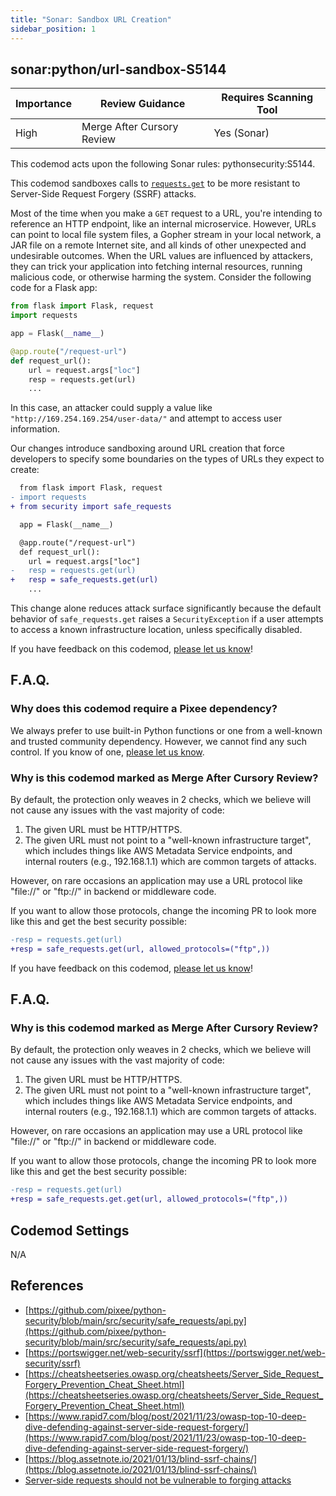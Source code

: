 ```yaml
---
title: "Sonar: Sandbox URL Creation"
sidebar_position: 1
---
```


## sonar:python/url-sandbox-S5144

| Importance | Review Guidance            | Requires Scanning Tool |
| ---------- | -------------------------- | ---------------------- |
| High       | Merge After Cursory Review | Yes (Sonar)            |

This codemod acts upon the following Sonar rules: pythonsecurity:S5144.

This codemod sandboxes calls to [`requests.get`](https://requests.readthedocs.io/en/latest/api/#requests.get) to be more resistant to Server-Side Request Forgery (SSRF) attacks.

Most of the time when you make a `GET` request to a URL, you're intending to reference an HTTP endpoint, like an internal microservice. However, URLs can point to local file system files, a Gopher stream in your local network, a JAR file on a remote Internet site, and all kinds of other unexpected and undesirable outcomes. When the URL values are influenced by attackers, they can trick your application into fetching internal resources, running malicious code, or otherwise harming the system.
Consider the following code for a Flask app:

```python
from flask import Flask, request
import requests

app = Flask(__name__)

@app.route("/request-url")
def request_url():
    url = request.args["loc"]
    resp = requests.get(url)
    ...
```

In this case, an attacker could supply a value like `"http://169.254.169.254/user-data/"` and attempt to access user information.

Our changes introduce sandboxing around URL creation that force developers to specify some boundaries on the types of URLs they expect to create:

```diff
  from flask import Flask, request
- import requests
+ from security import safe_requests

  app = Flask(__name__)

  @app.route("/request-url")
  def request_url():
    url = request.args["loc"]
-   resp = requests.get(url)
+   resp = safe_requests.get(url)
    ...
```

This change alone reduces attack surface significantly because the default behavior of `safe_requests.get` raises a `SecurityException` if
a user attempts to access a known infrastructure location, unless specifically disabled.

If you have feedback on this codemod, [please let us know](mailto:feedback@pixee.ai)!

## F.A.Q.

### Why does this codemod require a Pixee dependency?

We always prefer to use built-in Python functions or one from a well-known and trusted community dependency. However, we cannot find any such control. If you know of one, [please let us know](https://ask.pixee.ai/feedback).

### Why is this codemod marked as Merge After Cursory Review?

By default, the protection only weaves in 2 checks, which we believe will not cause any issues with the vast majority of code:

1. The given URL must be HTTP/HTTPS.
2. The given URL must not point to a "well-known infrastructure target", which includes things like AWS Metadata Service endpoints, and internal routers (e.g., 192.168.1.1) which are common targets of attacks.

However, on rare occasions an application may use a URL protocol like "file://" or "ftp://" in backend or middleware code.

If you want to allow those protocols, change the incoming PR to look more like this and get the best security possible:

```diff
-resp = requests.get(url)
+resp = safe_requests.get(url, allowed_protocols=("ftp",))
```

If you have feedback on this codemod, [please let us know](mailto:feedback@pixee.ai)!

## F.A.Q.

### Why is this codemod marked as Merge After Cursory Review?

By default, the protection only weaves in 2 checks, which we believe will not cause any issues with the vast majority of code:

1. The given URL must be HTTP/HTTPS.
2. The given URL must not point to a "well-known infrastructure target", which includes things like AWS Metadata Service endpoints, and internal routers (e.g., 192.168.1.1) which are common targets of attacks.

However, on rare occasions an application may use a URL protocol like "file://" or "ftp://" in backend or middleware code.

If you want to allow those protocols, change the incoming PR to look more like this and get the best security possible:

```diff
-resp = requests.get(url)
+resp = safe_requests.get.get(url, allowed_protocols=("ftp",))
```

## Codemod Settings

N/A

## References

- [https://github.com/pixee/python-security/blob/main/src/security/safe_requests/api.py](https://github.com/pixee/python-security/blob/main/src/security/safe_requests/api.py)
- [https://portswigger.net/web-security/ssrf](https://portswigger.net/web-security/ssrf)
- [https://cheatsheetseries.owasp.org/cheatsheets/Server_Side_Request_Forgery_Prevention_Cheat_Sheet.html](https://cheatsheetseries.owasp.org/cheatsheets/Server_Side_Request_Forgery_Prevention_Cheat_Sheet.html)
- [https://www.rapid7.com/blog/post/2021/11/23/owasp-top-10-deep-dive-defending-against-server-side-request-forgery/](https://www.rapid7.com/blog/post/2021/11/23/owasp-top-10-deep-dive-defending-against-server-side-request-forgery/)
- [https://blog.assetnote.io/2021/01/13/blind-ssrf-chains/](https://blog.assetnote.io/2021/01/13/blind-ssrf-chains/)
- [Server-side requests should not be vulnerable to forging attacks](https://rules.sonarsource.com/python/type/Vulnerability/RSPEC-5144/)
